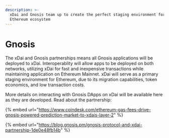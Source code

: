 ```yaml
---
description: >-
  xDai and Gnosis team up to create the perfect staging environment for the
  Ethereum ecosystem
---
```


# Gnosis

The xDai and Gnosis partnerships means all Gnosis applications will be deployed to xDai. Interoperablity will allow apps to be deployed on both networks, utilizing xDai for fast and inexpensive transactions while maintaining application on Ethereum Mainnet. xDai will serve as a primary staging environment for Ethereum, due to its migration capabilities, token economics, and low transaction costs.

More details on interacting with Gnosis DApps on xDai will be available here as they are developed. Read about the partnership:

{% embed url="https://www.coindesk.com/ethereum-gas-fees-drive-gnosis-powered-prediction-market-to-xdais-layer-2" %}

{% embed url="https://blog.gnosis.pm/gnosis-protocol-and-xdai-partnership-1de0e48fb14b" %}



